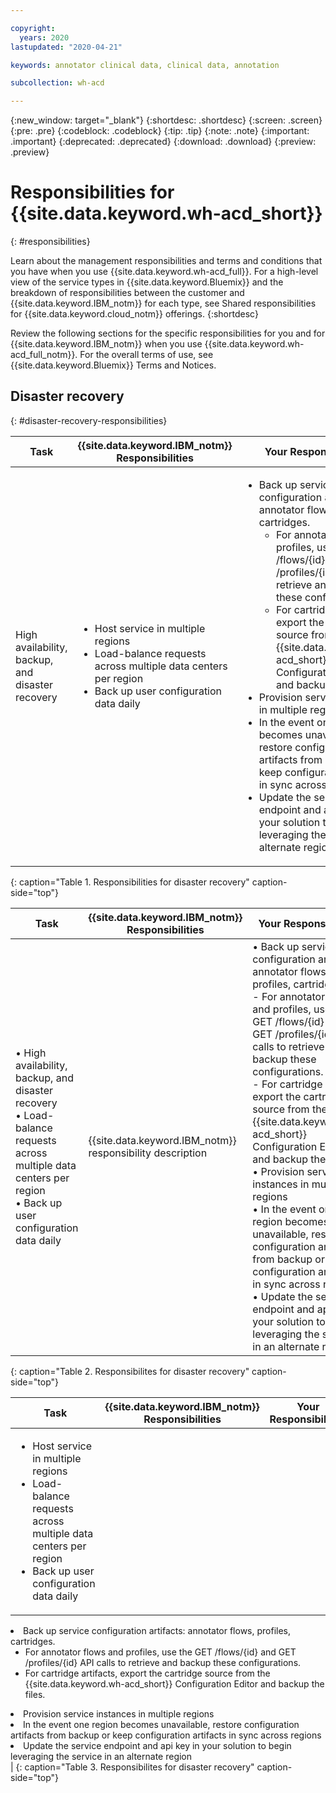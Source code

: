 ```yaml
---

copyright:
  years: 2020
lastupdated: "2020-04-21"

keywords: annotator clinical data, clinical data, annotation

subcollection: wh-acd

---
```


{:new_window: target="_blank"}
{:shortdesc: .shortdesc}
{:screen: .screen}
{:pre: .pre}
{:codeblock: .codeblock}
{:tip: .tip}
{:note: .note}
{:important: .important}
{:deprecated: .deprecated}
{:download: .download}
{:preview: .preview}

# Responsibilities for {{site.data.keyword.wh-acd_short}}
{: #responsibilities}

Learn about the management responsibilities and terms and conditions that you have when you use {{site.data.keyword.wh-acd_full}}. For a high-level view of the service types in {{site.data.keyword.Bluemix}} and the breakdown of responsibilities between the customer and {{site.data.keyword.IBM_notm}} for each type, see Shared responsibilities for {{site.data.keyword.cloud_notm}} offerings.
{:shortdesc}

Review the following sections for the specific responsibilities for you and for {{site.data.keyword.IBM_notm}} when you use {{site.data.keyword.wh-acd_full_notm}}. For the overall terms of use, see {{site.data.keyword.Bluemix}} Terms and Notices.

## Disaster recovery
{: #disaster-recovery-responsibilities}

<table>
  <thead>
    <th>Task</th>
    <th>{{site.data.keyword.IBM_notm}} Responsibilities</th>
    <th>Your Responsibilities</th>
  </thead>
  <tbody>
    <tr>
      <td>High availability, backup, and disaster recovery</td>
      <td>
        <ul>
          <li>
            Host service in multiple regions
          </li>
          <li>
            Load-balance requests across multiple data centers per region
          </li>
          <li>
            Back up user configuration data daily
          </li>
        </ul>
      </td>
      <td>
        <ul>
          <li>
            Back up service configuration artifacts: annotator flows, profiles, cartridges.
            <ul>
              <li>
                For annotator flows and profiles, use the GET /flows/{id} and GET /profiles/{id} API calls to retrieve and backup these configurations.
              </li>
              <li>
                For cartridge artifacts, export the cartridge source from the {{site.data.keyword.wh-acd_short}} Configuration Editor and backup the files.
              </li>
            </ul>
          </li>
          <li>
            Provision service instances in multiple regions
          </li>
          <li>
            In the event one region becomes unavailable, restore configuration artifacts from backup or keep configuration artifacts in sync across regions
          </li>
          <li>
            Update the service endpoint and api key in your solution to begin leveraging the service in an alternate region
          </li>
        </ul>
      </td>
    </tr>
  </tbody>
</table>{: caption="Table 1. Responsibilities for disaster recovery" caption-side="top"}

| Task | {{site.data.keyword.IBM_notm}} Responsibilities | Your Responsibilities |
|----------|-----------------------|--------|
| • High availability, backup, and disaster recovery<br/>• Load-balance requests across multiple data centers per region<br/>• Back up user configuration data daily| {{site.data.keyword.IBM_notm}} responsibility description  | • Back up service configuration artifacts: annotator flows, profiles, cartridges.<br/>- For annotator flows and profiles, use the GET /flows/{id} and GET /profiles/{id} API calls to retrieve and backup these configurations.<br/>- For cartridge artifacts, export the cartridge source from the {{site.data.keyword.wh-acd_short}} Configuration Editor and backup the files.<br/>• Provision service instances in multiple regions<br/>• In the event one region becomes unavailable, restore configuration artifacts from backup or keep configuration artifacts in sync across regions<br/>• Update the service endpoint and api key in your solution to begin leveraging the service in an alternate region |
{: caption="Table 2. Responsibilites for disaster recovery" caption-side="top"}

| Task | {{site.data.keyword.IBM_notm}} Responsibilities | Your Responsibilities |
|----------|-----------------------|--------|
| <ul><li>Host service in multiple regions</li><li>Load-balance requests across multiple data centers per region</li><li>Back up user configuration data daily</li></ul>  | <ul>
  <li>
    Back up service configuration artifacts: annotator flows, profiles, cartridges.
    <ul>
      <li>
        For annotator flows and profiles, use the GET /flows/{id} and GET /profiles/{id} API calls to retrieve and backup these configurations.
      </li>
      <li>
        For cartridge artifacts, export the cartridge source from the {{site.data.keyword.wh-acd_short}} Configuration Editor and backup the files.
      </li>
    </ul>
  </li>
  <li>
    Provision service instances in multiple regions
  </li>
  <li>
    In the event one region becomes unavailable, restore configuration artifacts from backup or keep configuration artifacts in sync across regions
  </li>
  <li>
    Update the service endpoint and api key in your solution to begin leveraging the service in an alternate region
  </li>
</ul> |
{: caption="Table 3. Responsibilites for disaster recovery" caption-side="top"}
